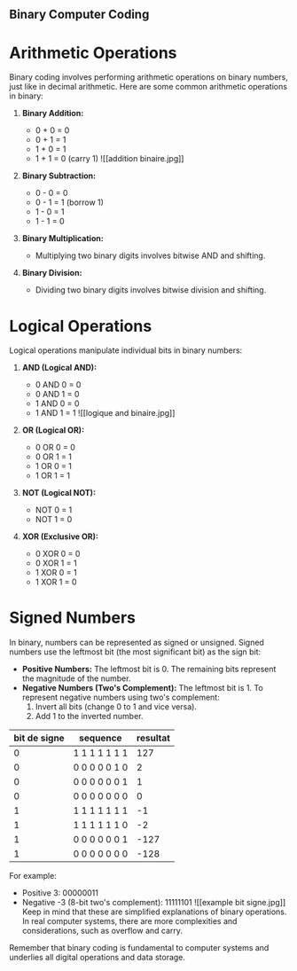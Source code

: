## Binary Computer Coding

# Arithmetic Operations

Binary coding involves performing arithmetic operations on binary numbers, just like in decimal arithmetic. Here are some common arithmetic operations in binary:

1. **Binary Addition:**
    
    - 0 + 0 = 0
    - 0 + 1 = 1
    - 1 + 0 = 1
    - 1 + 1 = 0 (carry 1)
    ![[addition binaire.jpg]]
1. **Binary Subtraction:**
    
    - 0 - 0 = 0
    - 0 - 1 = 1 (borrow 1)
    - 1 - 0 = 1
    - 1 - 1 = 0
3. **Binary Multiplication:**
    
    - Multiplying two binary digits involves bitwise AND and shifting.
4. **Binary Division:**
    
    - Dividing two binary digits involves bitwise division and shifting.

# Logical Operations

Logical operations manipulate individual bits in binary numbers:

1. **AND (Logical AND):**
    
    - 0 AND 0 = 0
    - 0 AND 1 = 0
    - 1 AND 0 = 0
    - 1 AND 1 = 1
    ![[logique and binaire.jpg]]
1. **OR (Logical OR):**
    
    - 0 OR 0 = 0
    - 0 OR 1 = 1
    - 1 OR 0 = 1
    - 1 OR 1 = 1
3. **NOT (Logical NOT):**
    
    - NOT 0 = 1
    - NOT 1 = 0
4. **XOR (Exclusive OR):**
    
    - 0 XOR 0 = 0
    - 0 XOR 1 = 1
    - 1 XOR 0 = 1
    - 1 XOR 1 = 0

# Signed Numbers

In binary, numbers can be represented as signed or unsigned. Signed numbers use the leftmost bit (the most significant bit) as the sign bit:

- **Positive Numbers:** The leftmost bit is 0. The remaining bits represent the magnitude of the number.
- **Negative Numbers (Two's Complement):** The leftmost bit is 1. To represent negative numbers using two's complement:
    1. Invert all bits (change 0 to 1 and vice versa).
    2. Add 1 to the inverted number.

| bit de signe | sequence | resultat |
| ----------- | --------- | -------- |
| 0 | 1 1 1 1 1 1 1 | 127 |
| 0 | 0 0 0 0 0 1 0 | 2 |
| 0 | 0 0 0 0 0 0 1 | 1 |
| 0 | 0 0 0 0 0 0 0 | 0 |
| 1 | 1 1 1 1 1 1 1 | -1 |
| 1 | 1 1 1 1 1 1 0 | -2 |
| 1 | 0 0 0 0 0 0 1 | -127 |
| 1 | 0 0 0 0 0 0 0 | -128 |


For example:

- Positive 3: 00000011
- Negative -3 (8-bit two's complement): 11111101
![[example bit signe.jpg]]
Keep in mind that these are simplified explanations of binary operations. In real computer systems, there are more complexities and considerations, such as overflow and carry.

Remember that binary coding is fundamental to computer systems and underlies all digital operations and data storage.